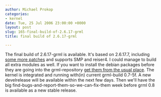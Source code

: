 ```yaml
---
author: Michael Prokop
categories:
- kernel
date: Tue, 25 Jul 2006 23:00:00 +0000
layout: post
slug: 165-final-build-of-2.6.17-grml
title: final build of 2.6.17-grml

---
```

The final build of 2\.6\.17\-grml is available. It's based on 2\.6\.17\.7, including [some more patches](http://dufo.tugraz.at/~prokop/grml-kernel/2.6.17-patches/) and supports SMP and reiser4\. I could manage to build all extra modules as well. If you want to install the debian packages before they are going into the grml\-repository [get them from the usual place](http://dufo.tugraz.at/~prokop/grml-kernel/2.6.17-grml/).
The kernel is integrated and running with(in) current grml\-build 0\.7\-5f. A new develrelease will be available within the next few days. Then we'll have the big find\-bugs\-and\-report\-them\-so\-we\-can\-fix\-them week before grml 0\.8 is available as a new stable release.
